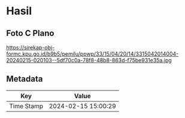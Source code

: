 # Hasil

## Foto C Plano

https://sirekap-obj-formc.kpu.go.id/b9b5/pemilu/ppwp/33/15/04/20/14/3315042014004-20240215-020103--5df70c0a-78f8-48b8-863d-f75be931e35a.jpg


## Metadata

| Key        | Value               |
| ---------- | ------------------- |
| Time Stamp | 2024-02-15 15:00:29 |



